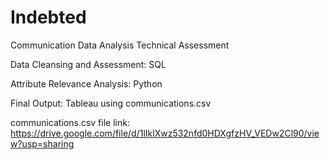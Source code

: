 # Indebted
Communication Data Analysis Technical Assessment 

Data Cleansing and Assessment: SQL

Attribute Relevance Analysis: Python

Final Output: Tableau using communications.csv

communications.csv file link:
https://drive.google.com/file/d/1lIklXwz532nfd0HDXgfzHV_VEDw2Cl90/view?usp=sharing
